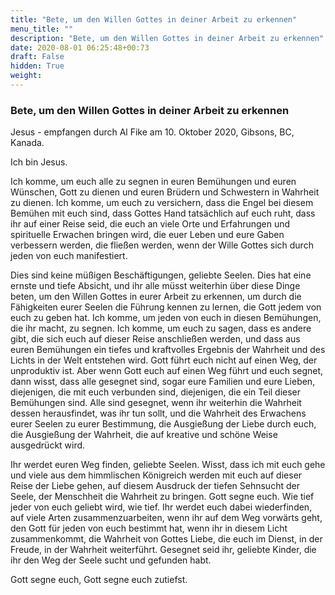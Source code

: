 ```yaml
---
title: "Bete, um den Willen Gottes in deiner Arbeit zu erkennen"
menu_title: ""
description: "Bete, um den Willen Gottes in deiner Arbeit zu erkennen"
date: 2020-08-01 06:25:48+00:73
draft: False
hidden: True
weight:
---
```

### Bete, um den Willen Gottes in deiner Arbeit zu erkennen

Jesus - empfangen durch Al Fike am 10. Oktober 2020, Gibsons, BC, Kanada.

Ich bin Jesus.

Ich komme, um euch alle zu segnen in euren Bemühungen und euren Wünschen, Gott zu dienen und euren Brüdern und Schwestern in Wahrheit zu dienen. Ich komme, um euch zu versichern, dass die Engel bei diesem Bemühen mit euch sind, dass Gottes Hand tatsächlich auf euch ruht, dass ihr auf einer Reise seid, die euch an viele Orte und Erfahrungen und spirituelle Erwachen bringen wird, die euer Leben und eure Gaben verbessern werden, die fließen werden, wenn der Wille Gottes sich durch jeden von euch manifestiert.

Dies sind keine müßigen Beschäftigungen, geliebte Seelen. Dies hat eine ernste und tiefe Absicht, und ihr alle müsst weiterhin über diese Dinge beten, um den Willen Gottes in eurer Arbeit zu erkennen, um durch die Fähigkeiten eurer Seelen die Führung kennen zu lernen, die Gott jedem von euch zu geben hat. Ich komme, um jeden von euch in diesen Bemühungen, die ihr macht, zu segnen. Ich komme, um euch zu sagen, dass es andere gibt, die sich euch auf dieser Reise anschließen werden, und dass aus euren Bemühungen ein tiefes und kraftvolles Ergebnis der Wahrheit und des Lichts in der Welt entstehen wird. Gott führt euch nicht auf einen Weg, der unproduktiv ist. Aber wenn Gott euch auf einen Weg führt und euch segnet, dann wisst, dass alle gesegnet sind, sogar eure Familien und eure Lieben, diejenigen, die mit euch verbunden sind, diejenigen, die ein Teil dieser Bemühungen sind. Alle sind gesegnet, wenn ihr weiterhin die Wahrheit dessen herausfindet, was ihr tun sollt, und die Wahrheit des Erwachens eurer Seelen zu eurer Bestimmung, die Ausgießung der Liebe durch euch, die Ausgießung der Wahrheit, die auf kreative und schöne Weise ausgedrückt wird.

Ihr werdet euren Weg finden, geliebte Seelen. Wisst, dass ich mit euch gehe und viele aus dem himmlischen Königreich werden mit euch auf dieser Reise der Liebe gehen, auf diesem Ausdruck der tiefen Sehnsucht der Seele, der Menschheit die Wahrheit zu bringen. Gott segne euch. Wie tief jeder von euch geliebt wird, wie tief. Ihr werdet euch dabei wiederfinden, auf viele Arten zusammenzuarbeiten, wenn ihr auf dem Weg vorwärts geht, den Gott für jeden von euch bestimmt hat, wenn ihr in diesem Licht zusammenkommt, die Wahrheit von Gottes Liebe, die euch im Dienst, in der Freude, in der Wahrheit weiterführt. Gesegnet seid ihr, geliebte Kinder, die ihr den Weg der Seele sucht und gefunden habt.

Gott segne euch, Gott segne euch zutiefst. 
